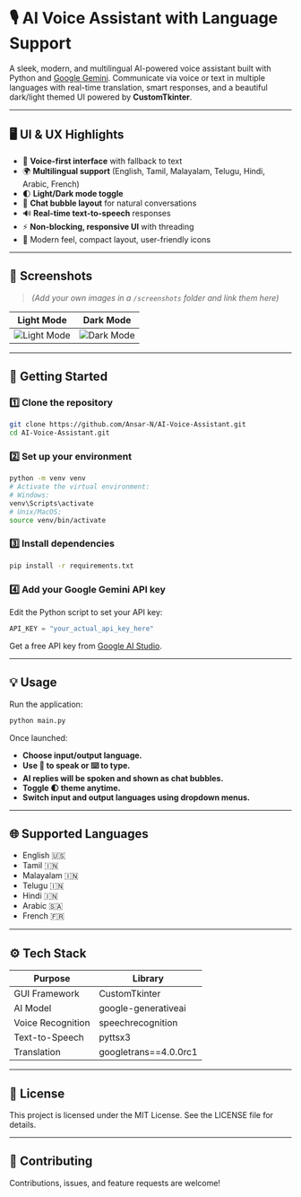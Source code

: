 # 🎙 AI Voice Assistant with Language Support

A sleek, modern, and multilingual AI-powered voice assistant built with Python and [Google Gemini](https://ai.google.dev). Communicate via voice or text in multiple languages with real-time translation, smart responses, and a beautiful dark/light themed UI powered by **CustomTkinter**.

---

## 🖥️ UI & UX Highlights

- 🎤 **Voice-first interface** with fallback to text
- 🌍 **Multilingual support** (English, Tamil, Malayalam, Telugu, Hindi, Arabic, French)
- 🌓 **Light/Dark mode toggle**
- 💬 **Chat bubble layout** for natural conversations
- 🔊 **Real-time text-to-speech** responses
- ⚡ **Non-blocking, responsive UI** with threading
- 📱 Modern feel, compact layout, user-friendly icons

---

## 📸 Screenshots

> *(Add your own images in a `/screenshots` folder and link them here)*

| Light Mode                           | Dark Mode                          |
|--------------------------------------|------------------------------------|
| ![Light Mode](screenshots/light.png) | ![Dark Mode](screenshots/dark.png) |

---

## 🚀 Getting Started

### 1️⃣ Clone the repository

```bash
git clone https://github.com/Ansar-N/AI-Voice-Assistant.git
cd AI-Voice-Assistant.git
```

### 2️⃣ Set up your environment

```bash
python -m venv venv
# Activate the virtual environment:
# Windows:
venv\Scripts\activate
# Unix/MacOS:
source venv/bin/activate
```

### 3️⃣ Install dependencies

```bash
pip install -r requirements.txt
```

### 4️⃣ Add your Google Gemini API key

Edit the Python script to set your API key:

```python
API_KEY = "your_actual_api_key_here"
```

Get a free API key from [Google AI Studio](https://ai.google.dev).

---

## 💡 Usage

Run the application:

```bash
python main.py
```

Once launched:

- **Choose input/output language.**
- **Use 🎤 to speak or ⌨️ to type.**
- **AI replies will be spoken and shown as chat bubbles.**
- **Toggle 🌓 theme anytime.**
- **Switch input and output languages using dropdown menus.**

---

## 🌐 Supported Languages

- English 🇺🇸
- Tamil 🇮🇳
- Malayalam 🇮🇳
- Telugu 🇮🇳
- Hindi 🇮🇳
- Arabic 🇸🇦
- French 🇫🇷

---

## ⚙️ Tech Stack

| Purpose           | Library               |
|-------------------|-----------------------|
| GUI Framework     | CustomTkinter         |
| AI Model          | google-generativeai   |
| Voice Recognition | speechrecognition     |
| Text-to-Speech    | pyttsx3               |
| Translation       | googletrans==4.0.0rc1 |

---

## 📄 License

This project is licensed under the MIT License. See the LICENSE file for details.

---

## 🤝 Contributing

Contributions, issues, and feature requests are welcome!
